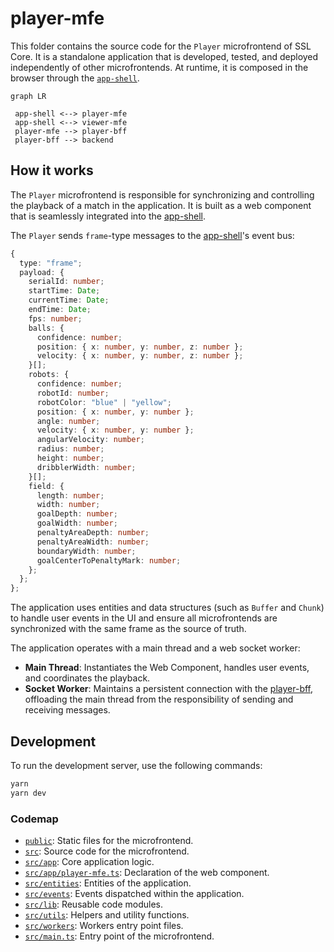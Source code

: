 # player-mfe

This folder contains the source code for the `Player` microfrontend of SSL Core. It is a standalone application that is developed, tested, and deployed independently of other microfrontends. At runtime, it is composed in the browser through the [`app-shell`](https://github.com/robocin/ssl-core/app-shell).

```mermaid
graph LR

 app-shell <--> player-mfe
 app-shell <--> viewer-mfe
 player-mfe --> player-bff
 player-bff --> backend
```

## How it works

The `Player` microfrontend is responsible for synchronizing and controlling the playback of a match in the application. It is built as a web component that is seamlessly integrated into the [app-shell](../app-shell/README.md).

The `Player` sends `frame`-type messages to the [app-shell](../app-shell/README.md)'s event bus:

```typescript
{
  type: "frame";
  payload: {
    serialId: number;
    startTime: Date;
    currentTime: Date;
    endTime: Date;
    fps: number;
    balls: {
      confidence: number;
      position: { x: number, y: number, z: number };
      velocity: { x: number, y: number, z: number };
    }[];
    robots: {
      confidence: number;
      robotId: number;
      robotColor: "blue" | "yellow";
      position: { x: number, y: number };
      angle: number;
      velocity: { x: number, y: number };
      angularVelocity: number;
      radius: number;
      height: number;
      dribblerWidth: number;
    }[];
    field: {
      length: number;
      width: number;
      goalDepth: number;
      goalWidth: number;
      penaltyAreaDepth: number;
      penaltyAreaWidth: number;
      boundaryWidth: number;
      goalCenterToPenaltyMark: number;
    };
  };
};
```

The application uses entities and data structures (such as `Buffer` and `Chunk`) to handle user events in the UI and ensure all microfrontends are synchronized with the same frame as the source of truth.

The application operates with a main thread and a web socket worker:

- **Main Thread**: Instantiates the Web Component, handles user events, and coordinates the playback.
- **Socket Worker**: Maintains a persistent connection with the [player-bff](../player-bff/README.md), offloading the main thread from the responsibility of sending and receiving messages.

## Development

To run the development server, use the following commands:

```bash
yarn
yarn dev
```

### Codemap

- [`public`](public): Static files for the microfrontend.
- [`src`](src): Source code for the microfrontend.
- [`src/app`](src/app): Core application logic.
- [`src/app/player-mfe.ts`](src/app/player-mfe.ts): Declaration of the web component.
- [`src/entities`](src/entities): Entities of the application.
- [`src/events`](src/events): Events dispatched within the application.
- [`src/lib`](src/lib): Reusable code modules.
- [`src/utils`](src/utils): Helpers and utility functions.
- [`src/workers`](src/workers): Workers entry point files.
- [`src/main.ts`](src/main.ts): Entry point of the microfrontend.
